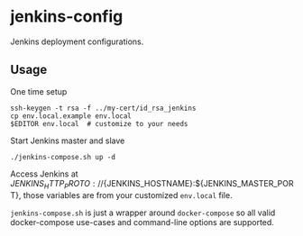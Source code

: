 # jenkins-config
Jenkins deployment configurations.

## Usage

One time setup
```
ssh-keygen -t rsa -f ../my-cert/id_rsa_jenkins
cp env.local.example env.local
$EDITOR env.local  # customize to your needs
```

Start Jenkins master and slave
```
./jenkins-compose.sh up -d
```

Access Jenkins at
${JENKINS_HTTP_PROTO}://${JENKINS_HOSTNAME}:${JENKINS_MASTER_PORT},
those variables are from your customized `env.local` file.

`jenkins-compose.sh` is just a wrapper around `docker-compose` so all valid
docker-compose use-cases and command-line options are supported.
